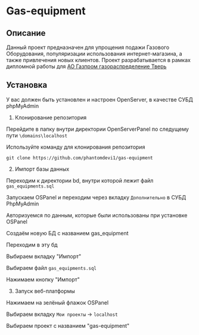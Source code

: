 # Gas-equipment

## Описание

Данный проект предназначен для упрощения подажи Газового Оборудования, популяризации использования интернет-магазина, а также привлечения новых клиентов.
Проект разрабатывается в рамках дипломной работы для [АО Газпром газораспределение Тверь](https://www.tver-gaz.ru)

## Установка

У вас должен быть установлен и настроен OpenServer, в качестве СУБД phpMyAdmin

1. Клонирование репозитория

Перейдите в папку внутри директории OpenServerPanel по следущему пути `\domains\localhost`

Используйте команду для клонирования репозитория

`git clone https://github.com/phantomdevi1/gas-equipment`

2. Импорт базы данных

Переходим к директории bd, внутри которой лежит файл `gas_equipments.sql`

Запускаем OSPanel и переходим через вкладку `Дополнительно` в СУБД PhpMyAdmin

Авторизуемся по данным, которые были использованы при установке OSPanel

Создаём новую БД с названием gas_equipment

Переходим в эту бд

Выбираем вкладку "Импорт"

Выбираем файл `gas_equipments.sql`

Нажимаем кнопку "Импорт"

3. Запуск веб-платформы

Нажимаем на зелёный флажок OSPanel

Выбираем вкладку `Мои проекты` -> `localhost`

Выбираем проект с названием "gas-equipment"
